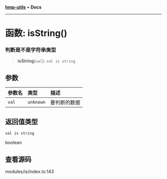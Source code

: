[**hmp-utils**](../README.md) • **Docs**

***

# 函数: isString()

### 判断是不是字符串类型

> **isString**(`val`): `val is string`

## 参数

| 参数名 | 类型 | 描述 |
| :------ | :------ | :------ |
| `val` | `unknown` | 要判断的数据 |

## 返回值类型

`val is string`

boolean

## 查看源码

modules/is/index.ts:143
